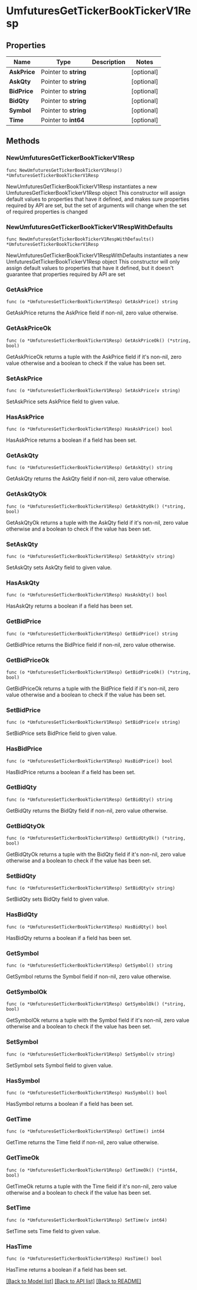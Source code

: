 # UmfuturesGetTickerBookTickerV1Resp

## Properties

Name | Type | Description | Notes
------------ | ------------- | ------------- | -------------
**AskPrice** | Pointer to **string** |  | [optional] 
**AskQty** | Pointer to **string** |  | [optional] 
**BidPrice** | Pointer to **string** |  | [optional] 
**BidQty** | Pointer to **string** |  | [optional] 
**Symbol** | Pointer to **string** |  | [optional] 
**Time** | Pointer to **int64** |  | [optional] 

## Methods

### NewUmfuturesGetTickerBookTickerV1Resp

`func NewUmfuturesGetTickerBookTickerV1Resp() *UmfuturesGetTickerBookTickerV1Resp`

NewUmfuturesGetTickerBookTickerV1Resp instantiates a new UmfuturesGetTickerBookTickerV1Resp object
This constructor will assign default values to properties that have it defined,
and makes sure properties required by API are set, but the set of arguments
will change when the set of required properties is changed

### NewUmfuturesGetTickerBookTickerV1RespWithDefaults

`func NewUmfuturesGetTickerBookTickerV1RespWithDefaults() *UmfuturesGetTickerBookTickerV1Resp`

NewUmfuturesGetTickerBookTickerV1RespWithDefaults instantiates a new UmfuturesGetTickerBookTickerV1Resp object
This constructor will only assign default values to properties that have it defined,
but it doesn't guarantee that properties required by API are set

### GetAskPrice

`func (o *UmfuturesGetTickerBookTickerV1Resp) GetAskPrice() string`

GetAskPrice returns the AskPrice field if non-nil, zero value otherwise.

### GetAskPriceOk

`func (o *UmfuturesGetTickerBookTickerV1Resp) GetAskPriceOk() (*string, bool)`

GetAskPriceOk returns a tuple with the AskPrice field if it's non-nil, zero value otherwise
and a boolean to check if the value has been set.

### SetAskPrice

`func (o *UmfuturesGetTickerBookTickerV1Resp) SetAskPrice(v string)`

SetAskPrice sets AskPrice field to given value.

### HasAskPrice

`func (o *UmfuturesGetTickerBookTickerV1Resp) HasAskPrice() bool`

HasAskPrice returns a boolean if a field has been set.

### GetAskQty

`func (o *UmfuturesGetTickerBookTickerV1Resp) GetAskQty() string`

GetAskQty returns the AskQty field if non-nil, zero value otherwise.

### GetAskQtyOk

`func (o *UmfuturesGetTickerBookTickerV1Resp) GetAskQtyOk() (*string, bool)`

GetAskQtyOk returns a tuple with the AskQty field if it's non-nil, zero value otherwise
and a boolean to check if the value has been set.

### SetAskQty

`func (o *UmfuturesGetTickerBookTickerV1Resp) SetAskQty(v string)`

SetAskQty sets AskQty field to given value.

### HasAskQty

`func (o *UmfuturesGetTickerBookTickerV1Resp) HasAskQty() bool`

HasAskQty returns a boolean if a field has been set.

### GetBidPrice

`func (o *UmfuturesGetTickerBookTickerV1Resp) GetBidPrice() string`

GetBidPrice returns the BidPrice field if non-nil, zero value otherwise.

### GetBidPriceOk

`func (o *UmfuturesGetTickerBookTickerV1Resp) GetBidPriceOk() (*string, bool)`

GetBidPriceOk returns a tuple with the BidPrice field if it's non-nil, zero value otherwise
and a boolean to check if the value has been set.

### SetBidPrice

`func (o *UmfuturesGetTickerBookTickerV1Resp) SetBidPrice(v string)`

SetBidPrice sets BidPrice field to given value.

### HasBidPrice

`func (o *UmfuturesGetTickerBookTickerV1Resp) HasBidPrice() bool`

HasBidPrice returns a boolean if a field has been set.

### GetBidQty

`func (o *UmfuturesGetTickerBookTickerV1Resp) GetBidQty() string`

GetBidQty returns the BidQty field if non-nil, zero value otherwise.

### GetBidQtyOk

`func (o *UmfuturesGetTickerBookTickerV1Resp) GetBidQtyOk() (*string, bool)`

GetBidQtyOk returns a tuple with the BidQty field if it's non-nil, zero value otherwise
and a boolean to check if the value has been set.

### SetBidQty

`func (o *UmfuturesGetTickerBookTickerV1Resp) SetBidQty(v string)`

SetBidQty sets BidQty field to given value.

### HasBidQty

`func (o *UmfuturesGetTickerBookTickerV1Resp) HasBidQty() bool`

HasBidQty returns a boolean if a field has been set.

### GetSymbol

`func (o *UmfuturesGetTickerBookTickerV1Resp) GetSymbol() string`

GetSymbol returns the Symbol field if non-nil, zero value otherwise.

### GetSymbolOk

`func (o *UmfuturesGetTickerBookTickerV1Resp) GetSymbolOk() (*string, bool)`

GetSymbolOk returns a tuple with the Symbol field if it's non-nil, zero value otherwise
and a boolean to check if the value has been set.

### SetSymbol

`func (o *UmfuturesGetTickerBookTickerV1Resp) SetSymbol(v string)`

SetSymbol sets Symbol field to given value.

### HasSymbol

`func (o *UmfuturesGetTickerBookTickerV1Resp) HasSymbol() bool`

HasSymbol returns a boolean if a field has been set.

### GetTime

`func (o *UmfuturesGetTickerBookTickerV1Resp) GetTime() int64`

GetTime returns the Time field if non-nil, zero value otherwise.

### GetTimeOk

`func (o *UmfuturesGetTickerBookTickerV1Resp) GetTimeOk() (*int64, bool)`

GetTimeOk returns a tuple with the Time field if it's non-nil, zero value otherwise
and a boolean to check if the value has been set.

### SetTime

`func (o *UmfuturesGetTickerBookTickerV1Resp) SetTime(v int64)`

SetTime sets Time field to given value.

### HasTime

`func (o *UmfuturesGetTickerBookTickerV1Resp) HasTime() bool`

HasTime returns a boolean if a field has been set.


[[Back to Model list]](../README.md#documentation-for-models) [[Back to API list]](../README.md#documentation-for-api-endpoints) [[Back to README]](../README.md)


